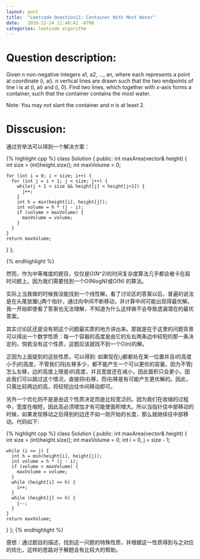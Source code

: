 ```yaml
---
layout: post
title:  "Leetcode Question11: Container With Most Water"
date:   2016-12-24 11:40:42 -0700
categories: leetcode algorithm
---
```


# Question description:

Given n non-negative integers a1, a2, ..., an, where each represents a point at coordinate (i, ai). n vertical lines are drawn such that the two endpoints of line i is at (i, ai) and (i, 0). Find two lines, which together with x-axis forms a container, such that the container contains the most water.

Note: You may not slant the container and n is at least 2.

# Disscusion:

通过穷举法可以得到一个解决方案：

{% highlight cpp %}
class Solution {
public:
  int maxArea(vector<int>& height) {
    int size = (int)height.size();
    int maxVolume = 0;
    
    for (int i = 0; i < size; i++) {
      for (int j = i + 1; j < size; j++) {
        while(j + 1 < size && height[j] < height[j+1]) {
          j++;
        }
        int h = min(height[i], height[j]);
        int volume = h * (j - i);
        if (volume > maxVolume) {
          maxVolume = volume;
        }
      }
    }
    return maxVolume;
  }
};

{% endhighlight %}

然而，作为中等难度的题目，仅仅是O(N^2)的时间复杂度算法几乎都会被卡在超时问题上。因为我们需要找到一个O(NlogN)或O(N) 的算法。

实际上当我做的时候我没能找到一个线性解。看了讨论区的答案以后，普遍的说法是在头尾放置i,j两个指针，通过向中间不断移动，并计算中间可能出现得最优解。我一开始即使看了答案也无法理解，不知道为什么这样做不会导致遗漏潜在的最优答案。

其实讨论区还是没有把这个问题最实质的地方讲出来。那就是在于这里的问题背景可以得出一个数学性质：每一个容器的高度是由它的左右两条边中较短的那一条决定的。倘若没有这个性质，这题应该就找不到一个O(n)的解。

正因为上面提到的这些性质，可以得到: 如果现在i,j都都处在某一位置并且i的高度小于j的高度，不管我们将j左移多少，都不能产生一个可以更优的容量。因为不管j怎么左移，边的高度上限是i的高度，并且宽度还在减小，因此面积只会更小，因此我们可以跳过这个情况，直接将i右移，而i右移是有可能产生更优解的。因此，只需比较两边的高，将较短边往中间移动即可。

另外一个优化则不是是由这个性质决定而是比较宽泛的。因为我们在收缩的过程中，宽度在缩短，因此高必须增加才有可能使面积增大。所以当指针往中部移动的时候，如果发现移动之后得到的边还不如一刚开始的长度，那么就继续往中部移动。代码如下:

{% highlight cpp %}
class Solution {
public:
  int maxArea(vector<int>& height) {
    int size = (int)height.size();
    int maxVolume = 0;
    int i = 0, j = size - 1;

    while (i <= j) {
      int h = min(height[i], height[j]);
      int volume = h * (j - i);
      if (volume > maxVolume) {
        maxVolume = volume;
      }
      while (height[i] <= h) {
        i++;
      }
      while (height[j] <= h) {
        j--;
      }
    }
    return maxVolume;
  }
};
{% endhighlight %}

感想：通过题目的描述，找到这一问题的特殊性质，并根据这一性质得到与之对应的优化，这样的思路对于解题会有比较大的帮助。

